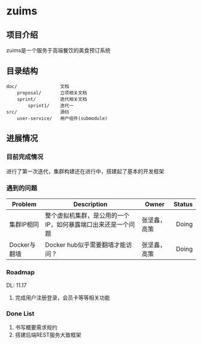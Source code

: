 # zuims

## 项目介绍

zuims是一个服务于高端餐饮的美食预订系统

## 目录结构

```
doc/                文档
    proposal/       立项相关文档
    sprint/         迭代相关文档
        sprint1/    迭代一 
src/                源码
    user-service/   用户组件(submodule)
```

## 进展情况

### 目前完成情况

进行了第一次迭代，集群构建还在进行中，搭建起了基本的开发框架

### 遇到的问题

<table>
	<thead>
		<tr>
			<th>Problem</th>
			<th>Description</th>
			<th>Owner</th>
			<th>Status</th>
		</tr>
	</thead>
	<tbody>
		<tr>
			<td>集群IP相同</td>
			<td>整个虚拟机集群，是公用的一个IP，如何暴露端口出来还是一个问题</td>
			<td>张坚鑫，高策</td>
			<td style="text-align:right">Doing</td>
		</tr>
		<tr>
			<td>Docker与翻墙</td>
			<td>Docker hub似乎需要翻墙才能访问？</td>
			<td>张坚鑫，高策</td>
			<td style="text-align:right">Doing</td>
		</tr>
	</tbody>
</table>

### Roadmap

DL: 11.17

1. 完成用户注册登录，会员卡等等相关功能

### Done List

1. 书写概要需求规约
2. 搭建后端REST服务大致框架